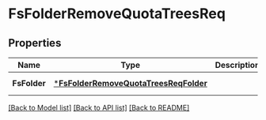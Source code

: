 # FsFolderRemoveQuotaTreesReq

## Properties
Name | Type | Description | Notes
------------ | ------------- | ------------- | -------------
**FsFolder** | [***FsFolderRemoveQuotaTreesReqFolder**](FSFolderRemoveQuotaTreesReq_Folder.md) |  | [default to null]

[[Back to Model list]](../README.md#documentation-for-models) [[Back to API list]](../README.md#documentation-for-api-endpoints) [[Back to README]](../README.md)


